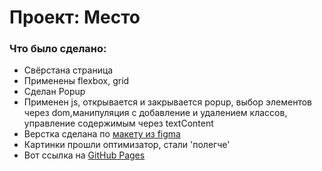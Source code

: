 # Проект: Место

### Что было сделано:
* Свёрстана страница 
* Применены flexbox, grid
* Сделан Popup
* Применен js, открывается и закрывается popup, выбор элементов через dom,манипуляция с добавление и удалением классов, управление содержимым через textContent
* Верстка сделана по [макету из figma](https://www.figma.com/file/2cn9N9jSkmxD84oJik7xL7/JavaScript.-Sprint-4?node-id=0%3A1)
* Картинки прошли оптимизатор, стали 'полегче'
* Вот ссылка на [GitHub Pages](https://firsakovds.github.io/mesto/index.html)